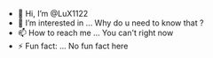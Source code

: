 - 👋 Hi, I’m @LuX1122
- 👀 I’m interested in ... Why do u need to know that ?
- 📫 How to reach me ... You can't right now
- ⚡ Fun fact: ... No fun fact here

<!---
LuX1122
--->
